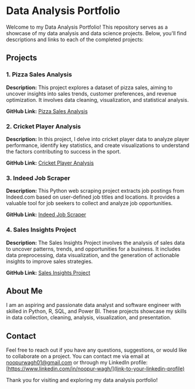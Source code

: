 # Data Analysis Portfolio

Welcome to my Data Analysis Portfolio! This repository serves as a showcase of my data analysis and data science projects. Below, you'll find descriptions and links to each of the completed projects:

## Projects

### 1. Pizza Sales Analysis

**Description:** This project explores a dataset of pizza sales, aiming to uncover insights into sales trends, customer preferences, and revenue optimization. It involves data cleaning, visualization, and statistical analysis.

**GitHub Link:** [Pizza Sales Analysis](link-to-pizza-sales-analysis-repo)

### 2. Cricket Player Analysis

**Description:** In this project, I delve into cricket player data to analyze player performance, identify key statistics, and create visualizations to understand the factors contributing to success in the sport.

**GitHub Link:** [Cricket Player Analysis](link-to-cricket-player-analysis-repo)

### 3. Indeed Job Scraper

**Description:** This Python web scraping project extracts job postings from Indeed.com based on user-defined job titles and locations. It provides a valuable tool for job seekers to collect and analyze job opportunities.

**GitHub Link:** [Indeed Job Scraper](link-to-indeed-job-scraper-repo)

### 4. Sales Insights Project

**Description:** The Sales Insights Project involves the analysis of sales data to uncover patterns, trends, and opportunities for a business. It includes data preprocessing, data visualization, and the generation of actionable insights to improve sales strategies.

**GitHub Link:** [Sales Insights Project](link-to-sales-insights-project-repo)

## About Me

I am an aspiring and passionate data analyst and software engineer with skilled in Python, R, SQL, and Power BI. These projects showcase my skills in data collection, cleaning, analysis, visualization, and presentation.

## Contact

Feel free to reach out if you have any questions, suggestions, or would like to collaborate on a project. You can contact me via email at [noopurwagh01@gmail.com](mailto:noopurwagh01@gmail.com) or through my LinkedIn profile: [https://www.linkedin.com/in/noopur-wagh/](link-to-your-linkedin-profile)

Thank you for visiting and exploring my data analysis portfolio!
